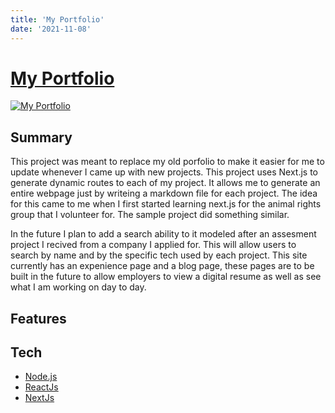 ```yaml
---
title: 'My Portfolio'
date: '2021-11-08'
---
```


# [My Portfolio](https://www.cairoflores.com/)

[![My Portfolio](image.site)](https://www.cairoflores.com/)

## Summary 

This project was meant to replace my old porfolio to make it easier for me to update whenever I came up with new projects. This project uses Next.js to generate dynamic routes to each of my project. It allows me to generate an entire webpage just by writeing a markdown file for each project. The idea for this came to me when I first started learning next.js for the animal rights group that I volunteer for. The sample project did something similar. 

In the future I plan to add a search ability to it modeled after an assesment project I recived from a company I applied for. This will allow users to search by name and by the specific tech used by each project. This site currently has an expenience page and a blog page, these pages are to be built in the future to allow employers to view a digital resume as well as see what I am working on day to day. 

## Features 

## Tech

- [Node.js](https://nodejs.org/)
- [ReactJs](https://reactjs.org/)
- [NextJs]()